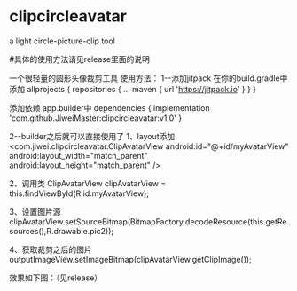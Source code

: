 # clipcircleavatar
a light circle-picture-clip tool

#具体的使用方法请见release里面的说明

一个很轻量的圆形头像裁剪工具
使用方法：
1--添加jitpack
在你的build.gradle中添加
allprojects {
repositories {
...
  maven { url 'https://jitpack.io' }
  }
}


添加依赖 app.builder中
dependencies {
	implementation 'com.github.JiweiMaster:clipcircleavatar:v1.0'
}


2--builder之后就可以直接使用了
1、layout添加
    <com.jiwei.clipcircleavatar.ClipAvatarView
        android:id="@+id/myAvatarView"
        android:layout_width="match_parent"
        android:layout_height="match_parent" />
	
2、调用类
    ClipAvatarView clipAvatarView = this.findViewById(R.id.myAvatarView);
    
3、设置图片源
    clipAvatarView.setSourceBitmap(BitmapFactory.decodeResource(this.getResources(),R.drawable.pic2));
    
4、获取裁剪之后的图片
    outputImageView.setImageBitmap(clipAvatarView.getClipImage());

效果如下图：（见release）










